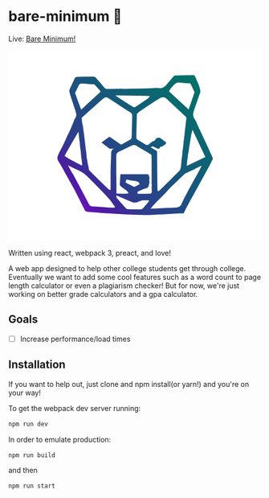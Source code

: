 # bare-minimum 🚀

Live: <a target="_blank" href="https://bareminimum.co" >Bare Minimum!</a>

![Alt text](https://github.com/Chrischuck/bare-minimum/blob/master/src/assets/logo.png "Title")

Written using react, webpack 3, preact, and love!

A  web app designed to help other college students get through college. Eventually we want to add some cool features such as a word count to page length calculator or even a plagiarism checker! But for now, we're just working on better grade calculators and a gpa calculator.

## Goals
- [ ] Increase performance/load times

## Installation
If you want to help out, just clone and npm install(or yarn!) and you're on your way!  

To get the webpack dev server running:  
```bash
npm run dev
```
In order to emulate production:
```bash
npm run build
```  
and then
```bash
npm run start
```